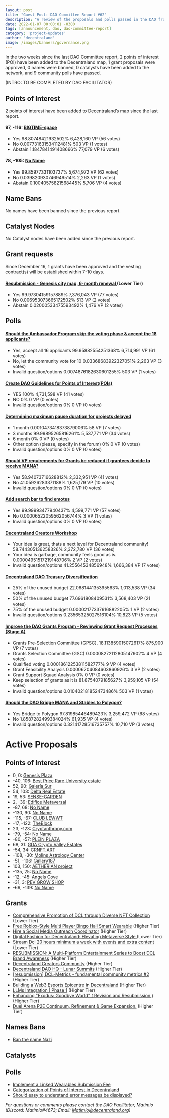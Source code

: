 ```yaml
---
layout: post
title: "Guest Post: DAO Committee Report #62"
description: "A review of the proposals and polls passed in the DAO from December 16 through December 31".
date: 2022-01-07 00:00:01 -0300
tags: [announcement, dao, dao-committee-report]
category: 'project-updates'
author: 'decentraland'
image: /images/banners/governance.png
---
```


In the two weeks since the last DAO Committee report, 2 points of interest (POI) have been added to the Decentraland map, 1 grant proposals were approved, 0 names were banned, 0 catalysts have been added to the network, and 9 community polls have passed.

(INTRO: TO BE COMPLETED BY DAO FACILITATOR)

## Points of Interest
2 points of interest have been added to Decentraland’s map since the last report.


#### 97, -116: [BIGTIME-space](https://governance.decentraland.org/proposal/?id=41a4418e-b86c-402b-8654-b025e8cf7e62)

* Yes 98.80748421932502% 6,428,160 VP (56 votes)
* No 0.007731631534112481% 503 VP (1 votes)
* Abstain 1.1847841491408666% 77,079 VP (6 votes)


#### 78, -105: [No Name](https://governance.decentraland.org/proposal/?id=04a5cb81-b22b-467f-9627-b7dacb95e76a)

* Yes 99.85977331103737% 5,674,972 VP (62 votes)
* No 0.039820930746949514% 2,263 VP (1 votes)
* Abstain 0.10040575821568445% 5,706 VP (4 votes)


## Name Bans

No names have been banned since the previous report.

## Catalyst Nodes
No Catalyst nodes have been added since the previous report.


## Grant requests
Since December 16, 1 grants have been approved and the vesting contract(s) will be established within 7-10 days.


#### [Resubmission - Genesis city map, 6-month renewal ](https://governance.decentraland.org/proposal/?id=aebc4db6-d96c-4c4c-b2c0-2a2d0003e64d) (Lower Tier)

* Yes 99.97304159157889% 7,376,043 VP (77 votes)
* No 0.006953073665172502% 513 VP (2 votes)
* Abstain 0.02000533475593492% 1,476 VP (2 votes)


## Polls

#### [Should the Ambassador Program skip the voting phase &amp; accept the 16 applicants?](https://governance.decentraland.org/proposal/?id=d3be7eda-470a-46ca-b0a3-abf7a4c094be)

* Yes, accept all 16 applicants 99.95882554251368% 6,714,991 VP (61 votes)
* No, let the community vote for 10 0.03368683922327051% 2,263 VP (3 votes)
* Invalid question/options 0.0074876182630601255% 503 VP (1 votes)


#### [Create DAO Guidelines for Points of Interest(POIs)](https://governance.decentraland.org/proposal/?id=db6d30b3-321a-4569-9adc-2b14bad1a4d6)

* YES 100% 4,731,598 VP (41 votes)
* NO 0% 0 VP (0 votes)
* Invalid question/options 0% 0 VP (0 votes)


#### [Determining maximum pause duration for projects delayed](https://governance.decentraland.org/proposal/?id=9f629f97-61f4-4dda-bd9c-a10cb178dc71)

* 1 month 0.0010473418373879006% 58 VP (7 votes)
* 3 months 99.99895265816261% 5,537,771 VP (34 votes)
* 6 month 0% 0 VP (0 votes)
* Other option (please, specify in the forum) 0% 0 VP (0 votes)
* Invalid question/options 0% 0 VP (0 votes)


#### [Should VP requirements for Grants be reduced if grantees decide to receive MANA?](https://governance.decentraland.org/proposal/?id=e4f2409d-6402-4b64-b419-240d869f99ec)

* Yes 58.94073716628812% 2,332,951 VP (41 votes)
* No 41.05926283371188% 1,625,179 VP (10 votes)
* Invalid question/options 0% 0 VP (0 votes)


#### [Add search bar to find emotes](https://governance.decentraland.org/proposal/?id=0254da03-b74f-488a-85ee-a84ad0d521de)

* Yes 99.99993477940437% 4,599,771 VP (57 votes)
* No 0.00006522059562056744% 3 VP (1 votes)
* Invalid question/options 0% 0 VP (0 votes)


#### [Decentraland Creators Workshop](https://governance.decentraland.org/proposal/?id=b8f5e372-cb30-4b07-9bfd-bbc5ca474537)

* Your idea is great, thats a next level for Decentraland community! 58.744305136258326% 2,372,780 VP (36 votes)
* Your idea is garbage, community feels good as is. 0.00004951517219148706% 2 VP (2 votes)
* Invalid question/options 41.25564534856948% 1,666,384 VP (7 votes)


#### [Decentraland DAO Treasury Diversification ](https://governance.decentraland.org/proposal/?id=5d11931b-32c3-4cea-81c9-25e45835374b)

* 25% of the unused budget 22.068144135395563% 1,013,538 VP (34 votes)
* 50% of the unused budget 77.6961808409531% 3,568,403 VP (21 votes)
* 75% of the unused budget 0.00002177337616882205% 1 VP (2 votes)
* Invalid question/options 0.23565325027516104% 10,823 VP (5 votes)


#### [Improve the DAO Grants Program - Reviewing Grant Request Processes (Stage A)](https://governance.decentraland.org/proposal/?id=30338335-a93f-4607-be5b-e30c4ed05985)

* Grants Pre-Selection Committee (GPSC). 18.113859015072617% 875,900 VP (7 votes)
* Grants Selection Committee (GSC) 0.00008272112805147902% 4 VP (4 votes)
* Qualified voting 0.00018612253811582777% 9 VP (4 votes)
* Grant Feasibility Analysis 0.00006204084603860926% 3 VP (2 votes)
* Grant Support Squad Analysis 0% 0 VP (0 votes)
* Keep selection of grants as it is 81.8754079185627% 3,959,105 VP (54 votes)
* Invalid question/options 0.010402181852473486% 503 VP (1 votes)


#### [Should the DAO Bridge MANA and Stables to Polygon?](https://governance.decentraland.org/proposal/?id=bd93a988-a851-41b4-a966-a96a93037288)

* Yes Bridge to Polygon 97.81985446489423% 3,259,472 VP (68 votes)
* No 1.8587282499384024% 61,935 VP (4 votes)
* Invalid question/options 0.32141728516735757% 10,710 VP (3 votes)



# Active Proposals

## Points of Interest

* 0, 0: [Genesis Plaza](https://governance.decentraland.org/proposal/?id=17188890-762a-42d8-b867-5613f0096426)
* -40, 106: [Best Price Rare University estate](https://governance.decentraland.org/proposal/?id=eedd88b8-f2d2-49bc-86e3-4c76e0251b85)
* 52, 90: [Galería Sur](https://governance.decentraland.org/proposal/?id=388ab0cb-1c79-4b5e-9acb-4ce908136c12)
* 54, 103: [Delta Real Estate](https://governance.decentraland.org/proposal/?id=7677bddc-c913-48e1-9ef4-ff66b74797db)
* 19, 53: [SENSE-GARDEN](https://governance.decentraland.org/proposal/?id=d0f6016f-0edc-47de-a41f-86e6587ff1e6)
* 2, -39: [Edifice Metaversal](https://governance.decentraland.org/proposal/?id=cc666f77-5d8b-4c8a-85e5-3a5ca4f53aac)
* -87, 68: [No Name](https://governance.decentraland.org/proposal/?id=7eb4fe4e-0597-44de-9357-1080dd64941b)
* -130, 90: [No Name](https://governance.decentraland.org/proposal/?id=4564c02b-70e2-4945-aaec-3fbadb34f943)
* -115, -67: [CLUB LEWWT](https://governance.decentraland.org/proposal/?id=44f9ff98-d52c-4069-a942-279a2b9adeb2)
* -17, -122: [TheBlock](https://governance.decentraland.org/proposal/?id=a206262f-409e-42d7-8fce-a0a23e23cdeb)
* 23, -123: [Cryptanthropy.com](https://governance.decentraland.org/proposal/?id=20b97aae-b137-4799-a3d9-dbd0eddaa1a4)
* -79, -54: [No Name](https://governance.decentraland.org/proposal/?id=990d3c6c-9eba-4738-8c1c-dcef9ae24a72)
* -80, -57: [PLEIN PLAZA](https://governance.decentraland.org/proposal/?id=229174c4-7e5b-4426-9037-485818572000)
* 68, 31: [GDA Crypto Valley Estates](https://governance.decentraland.org/proposal/?id=9641324d-52c7-4523-8fc0-96a9a8b0bfe3)
* -54, 34: [CRNFT.ART](https://governance.decentraland.org/proposal/?id=d73ec71b-72c5-4516-b450-7f8aaefae75d)
* -108, -30: [Molins Astrology Center](https://governance.decentraland.org/proposal/?id=d90adde7-a894-4a17-9db5-2555657a4a59)
* -51, -106: [Gallery187](https://governance.decentraland.org/proposal/?id=d0434dc9-bf31-41ea-a75d-b22cc59dba5d)
* 103, 150: [AETHERIAN project](https://governance.decentraland.org/proposal/?id=4886ff4b-7035-4d0a-bdc0-b7cf067b1ad2)
* -135, 25: [No Name](https://governance.decentraland.org/proposal/?id=2a3575d0-1588-48c3-8172-177250c5176e)
* -12, -45: [Angels Cove](https://governance.decentraland.org/proposal/?id=4ec3bc74-38ad-4472-89e4-0de1e709a756)
* -31, 3: [PEV GROW SHOP](https://governance.decentraland.org/proposal/?id=4c7f69cf-dc71-456e-8585-d411626966c2)
* -69, -139: [No Name](https://governance.decentraland.org/proposal/?id=ed68d0c1-602a-4d76-a97f-054b3d836cb7)

## Grants

* [Comprehensive Promotion of DCL through Diverse NFT Collection ](https://governance.decentraland.org/proposal/?id=c9b6f5d0-77e2-4848-8778-245cae6444b8) (Lower Tier)
* [Free Roblox-Style Multi Player Bingo Hall Smart Wearable](https://governance.decentraland.org/proposal/?id=7da81f30-a16b-422c-949a-2bfe486b480b) (Higher Tier)
* [Hire a Social Media Outreach Coordinator](https://governance.decentraland.org/proposal/?id=fbd8050c-f302-40d0-ad8e-ee2dc9a80515) (Higher Tier)
* [Digital Fashion for Decentraland: Elevating Metaverse Style ](https://governance.decentraland.org/proposal/?id=b7addc99-1f18-4584-bfd4-85d08e1e1fb0) (Lower Tier)
* [Stream Dcl 20 hours minimum a week with events and extra content](https://governance.decentraland.org/proposal/?id=ff19c0eb-27fb-4119-b5f5-2e4a2fc4fbb8) (Lower Tier)
* [RESUBMISSION: A Multi-Platform Entertainment Series to Boost DCL Brand Awareness](https://governance.decentraland.org/proposal/?id=07676e9d-e2e3-4328-ac51-a28f7123ce50) (Higher Tier)
* [Decentraland Creators Community](https://governance.decentraland.org/proposal/?id=6c2fd4e0-8ed5-47c6-99e1-1d7683c7229c) (Higher Tier)
* [Decentraland DAO HQ - Lunar Summits](https://governance.decentraland.org/proposal/?id=f42896b1-aa56-4958-b489-77d73b2b0610) (Higher Tier)
* [[resubmission] DCL-Metrics - fundamental community metrics #2](https://governance.decentraland.org/proposal/?id=5b63274e-1bfb-42cb-b381-396f04a3bb9f) (Higher Tier)
* [Building a Web3 Esports Epicentre in Decentraland](https://governance.decentraland.org/proposal/?id=c10710d1-50a5-4e07-9c32-0f0dce112b3a) (Higher Tier)
* [LLMs Integration | Phase 1](https://governance.decentraland.org/proposal/?id=196eceae-0157-4bab-af8d-374933561bcc) (Higher Tier)
* [Enhancing &#34;Exodus: Goodbye World&#34; ( Revision and Resubmission )](https://governance.decentraland.org/proposal/?id=127d49ed-e592-49f6-8cdc-c626a03175a2) (Higher Tier)
* [Duel Arena P2E Continuum, Refinement &amp; Game Expansion.](https://governance.decentraland.org/proposal/?id=77dd1e64-f3de-4b19-afcf-21e2d7fafbb1) (Higher Tier)

## Names Bans

* [Ban the name Nazi](https://governance.decentraland.org/proposal/?id=4b19657a-d083-43fd-93c0-285ebb1ce608)

## Catalysts


## Polls

* [Implement a Linked Wearables Submission Fee](https://governance.decentraland.org/proposal/?id=ae2255e7-74af-44ab-91b8-8f4ae86c5608)
* [Categorization of Points of Interest in Decentraland](https://governance.decentraland.org/proposal/?id=9fe6a5ba-3f55-41e9-aa3f-ab1450af4fd3)
* [Should easy to understand error messages be displayed?](https://governance.decentraland.org/proposal/?id=ec47bf37-d0b9-43ba-9e44-9c071eeec532)

*For questions or comments please contact the DAO Facilitator, Matimio (Discord: Matimio#4673; Email: [Matimio@decentraland.org](mailto:Matimio@decentraland.org))*
